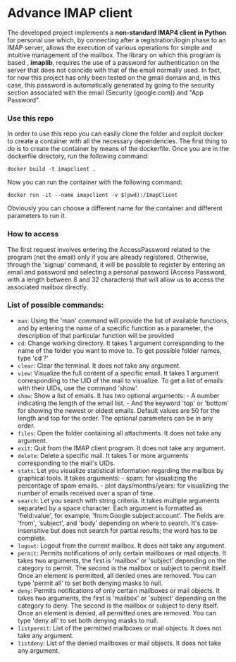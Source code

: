 # Advance IMAP client 
The developed project implements a **non-standard IMAP4 client in Python** for personal use which, by connecting after a registration/login phase to an IMAP server, allows the execution of various operations for simple and intuitive management of the mailbox. The library on which this program is based , **imaplib**, requires the use of a password for authentication on the server that does not coincide with that of the email normally used. In fact, for now this project has only been tested on the gmail domain and, in this case, this password is automatically generated by going to the security section associated with the email (Security (google.com)) and "App Password".

### Use this repo
In order to use this repo you can easily clone the folder and exploit docker to create a container with all the necessary dependencies. The first thing to do is to create the container by means of the dockerfile. Once you are in the dockerfile directory, run the following command:
```
docker build -t imapclient .
```
Now you can run the container with the following command:
```
docker run -it --name imapclient -v $(pwd):/ImapClient
```
Obviously you can choose a different name for the container and different parameters to run it.

### How to access
The first request involves entering the AccessPassword related to the program (not the email) only if you are already registered. Otherwise, through the 'signup' command, it will be possible to register by entering an email and password and selecting a personal password (Access Password, with a length between 8 and 32 characters) that will allow us to access the associated mailbox directly.

### List of possible commands:
- `man`: Using the 'man' command will provide the list of available functions, and by entering the name of a specific function as a parameter, the description of that particular function will be provided
- `cd`: Change working directory. It takes 1 argument corresponding to the name of the folder you want to move to. To get possible folder names, type 'cd ?'
- `clear`: Clear the terminal. It does not take any argument.
- `view`: Visualize the full content of a specific email. It takes 1 argument corresponding to the UID of the mail to visualize. To get a list of emails with their UIDs, use the command 'show'.
- `show`: Show a list of emails. It has two optional arguments: - A number indicating the length of the email list. - And the keyword 'top' or 'bottom' for showing the newest or oldest emails. Default values are 50 for the length and top for the order. The optional parameters can be in any order.
- `files`: Open the folder containing all attachments. It does not take any argument.
- `exit`: Quit from the IMAP client program. It does not take any argument.
- `delete`: Delete a specific mail. It takes 1 or more arguments corresponding to the mail's UIDs.
- `stats`: Let you visualize statistical information regarding the mailbox by graphical tools. It takes arguments: - spam: for visualizing the percentage of spam emails. - plot days/months/years: for visualizing the number of emails received over a span of time.
- `search`: Let you search with string criteria. It takes multiple arguments separated by a space character. Each argument is formatted as 'field:value', for example, 'from:Google subject:account'. The fields are 'from', 'subject', and 'body' depending on where to search. It's case-insensitive but does not search for partial results; the word has to be complete.
- `logout`: Logout from the current mailbox. It does not take any argument.
- `permit`: Permits notifications of only certain mailboxes or mail objects. It takes two arguments, the first is 'mailbox' or 'subject' depending on the category to permit. The second is the mailbox or subject to permit itself. Once an element is permitted, all denied ones are removed. You can type 'permit all' to set both denying masks to null.
- `deny`: Permits notifications of only certain mailboxes or mail objects. It takes two arguments, the first is 'mailbox' or 'subject' depending on the category to deny. The second is the mailbox or subject to deny itself. Once an element is denied, all permitted ones are removed. You can type 'deny all' to set both denying masks to null.
- `listpermit`: List of the permitted mailboxes or mail objects. It does not take any argument.
- `listdeny`: List of the denied mailboxes or mail objects. It does not take any argument.